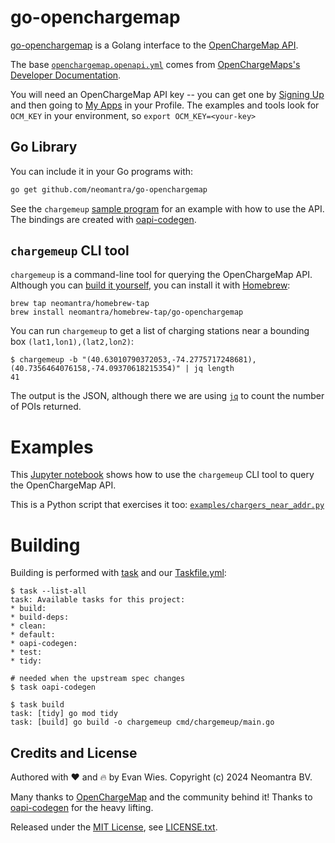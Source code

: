 # go-openchargemap

[go-openchargemap](https://www.github.com/neomantra/go-openchargemap) is a Golang interface to the [OpenChargeMap API](https://openchargemap.org/site).

The base [`openchargemap.openapi.yml`](./openchargemap.openapi.yml) comes from [OpenChargeMaps's Developer Documentation](https://openchargemap.org/site/develop/api#/).

You will need an OpenChargeMap API key -- you can get one by [Signing Up](https://openchargemap.org/site/loginprovider/beginlogin) and then going to [My Apps](https://openchargemap.org/site/profile/applications) in your Profile.   The examples and tools look for `OCM_KEY` in your environment, so `export OCM_KEY=<your-key>`

## Go Library

You can include it in your Go programs with:

```sh
go get github.com/neomantra/go-openchargemap
```

See the `chargemeup` [sample program](./cmd/chargemeup/main.go) for an example with how to use the API.  The bindings are created with [oapi-codegen](https://github.com/deepmap/oapi-codegen).

## `chargemeup` CLI tool

`chargemeup` is a command-line tool for querying the OpenChargeMap API.  Although you can [build it yourself](#building), you can install it with [Homebrew](https://brew.sh):

```
brew tap neomantra/homebrew-tap
brew install neomantra/homebrew-tap/go-openchargemap
```

You can run `chargemeup` to get a list of charging stations near a bounding box `(lat1,lon1),(lat2,lon2)`:

```
$ chargemeup -b "(40.63010790372053,-74.2775717248681),(40.7356464076158,-74.09370618215354)" | jq length  
41
```

The output is the JSON, although there we are using [`jq`](https://jqlang.github.io/jq/) to count the number of POIs returned.

# Examples

This [Jupyter notebook](./examples/ocm_fun.ipynb) shows how to use the `chargemeup` CLI tool to query the OpenChargeMap API.  

This is a Python script that exercises it too: [`examples/chargers_near_addr.py`](./examples/chargers_near_addr.py)

# Building

Building is performed with [task](https://taskfile.dev/) and our [Taskfile.yml](./Taskfile.yml):

```
$ task --list-all
task: Available tasks for this project:
* build:              
* build-deps:         
* clean:              
* default:            
* oapi-codegen:       
* test:               
* tidy:

# needed when the upstream spec changes
$ task oapi-codegen

$ task build
task: [tidy] go mod tidy
task: [build] go build -o chargemeup cmd/chargemeup/main.go
```

## Credits and License

Authored with :heart: and :fire: by Evan Wies.  Copyright (c) 2024 Neomantra BV.

Many thanks to [OpenChargeMap](https://openchargemap.org/) and the community behind it!  Thanks to [oapi-codegen](https://github.com/deepmap/oapi-codegen) for the heavy lifting.

Released under the [MIT License](https://en.wikipedia.org/wiki/MIT_License), see [LICENSE.txt](./LICENSE.txt).
